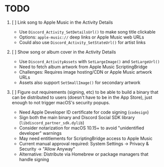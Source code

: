 # TODO

1. [ ] Link song to Apple Music in the Activity Details
   - Use `Discord_Activity_SetDetailsUrl()` to make song title clickable
   - Options: `apple-music://` deep links or Apple Music web URLs
   - Could also use `Discord_Activity_SetStateUrl()` for artist links

2. [ ] Show song or album cover in the Activity Details
   - Use `Discord_ActivityAssets` with `SetLargeImage()` and `SetLargeUrl()`
   - Need to fetch album artwork from Apple Music ScriptingBridge
   - Challenges: Requires image hosting/CDN or Apple Music artwork URLs
   - Assets also support `SetSmallImage()` for secondary artwork

3. [ ] Figure out requirements (signing, etc) to be able to build a binary that can be distributed
       to users (doesn't have to be in the App Store), just enough to not trigger macOS's
       security popups.
   - Need Apple Developer ID certificate for code signing (`codesign`)
   - Sign both the main binary and Discord Social SDK library (`libdiscord_partner_sdk.dylib`)
   - Consider notarization for macOS 10.15+ to avoid "unidentified developer" warnings
   - May need entitlements for ScriptingBridge access to Apple Music
   - Current manual approval required: System Settings → Privacy & Security → "Allow Anyway"
   - Alternative: Distribute via Homebrew or package managers that handle signing
